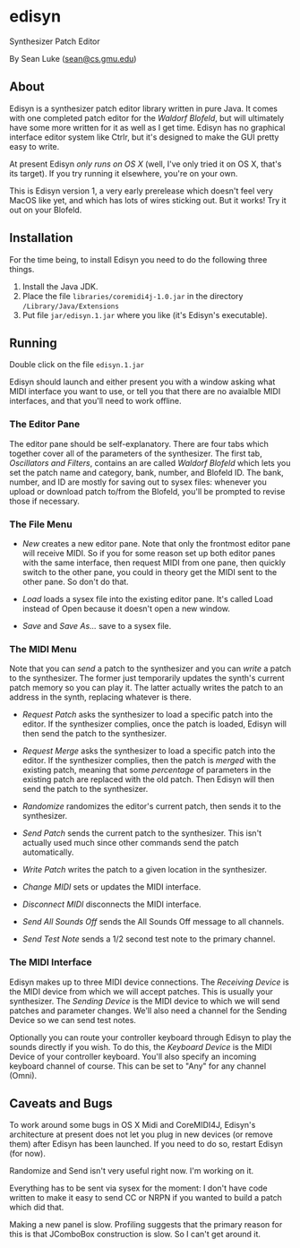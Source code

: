 # edisyn
Synthesizer Patch Editor

By Sean Luke (sean@cs.gmu.edu)


## About

Edisyn is a synthesizer patch editor library written in pure Java.  It comes with one completed patch editor
for the *Waldorf Blofeld*, but will ultimately have some more written for it as well as I get time.  Edisyn
has no graphical interface editor system like Ctrlr, but it's designed to make the GUI pretty easy to write.

At present Edisyn *only runs on OS X* (well, I've only tried it on OS X, that's its target).  If you try running
it elsewhere, you're on your own.

This is Edisyn version 1, a very early prerelease which doesn't feel very MacOS like yet, and which has lots of
wires sticking out.  But it works!  Try it out on your Blofeld.


## Installation

For the time being, to install Edisyn you need to do the following three things.

1. Install the Java JDK.
2. Place the file `libraries/coremidi4j-1.0.jar` in the directory `/Library/Java/Extensions`
3. Put file `jar/edisyn.1.jar` where you like (it's Edisyn's executable).


## Running

Double click on the file `edisyn.1.jar`

Edisyn should launch and either present you with a window asking what MIDI interface you want to use, or tell
you that there are no avaialble MIDI interfaces, and that you'll need to work offline.


### The Editor Pane

The editor pane should be self-explanatory.  There are four tabs which together cover all of the parameters of 
the synthesizer.  The first tab, *Oscillators and Filters*, contains an are called *Waldorf Blofeld* which
lets you set the patch name and category, bank, number, and Blofeld ID.   The bank, number, and ID are mostly
for saving out to sysex files: whenever you upload or download patch to/from the Blofeld, you'll be prompted
to revise those if necessary.

### The File Menu

* *New* creates a new editor pane.  Note that only the frontmost editor pane will receive MIDI.  So if you for
some reason set up both editor panes with the same interface, then request MIDI from one pane, then quickly
switch to the other pane, you could in theory get the MIDI sent to the other pane.  So don't do that.

* *Load* loads a sysex file into the existing editor pane.  It's called Load instead of Open because it 
doesn't open a new window.

* *Save* and *Save As...* save to a sysex file.


### The MIDI Menu

Note that you can *send* a patch to the synthesizer and you can *write* a patch to the synthesizer.  The former
just temporarily updates the synth's current patch memory so you can play it.  The latter actually writes the 
patch to an address in the synth, replacing whatever is there.

* *Request Patch* asks the synthesizer to load a specific patch into the editor.  If the synthesizer complies,
once the patch is loaded, Edisyn will then send the patch to the synthesizer.

* *Request Merge* asks the synthesizer to load a specific patch into the editor.  If the synthesizer complies,
then the patch is *merged* with the existing patch, meaning that some *percentage* of parameters in the existing
patch are replaced with the old patch.  Then Edisyn will then send the patch to the synthesizer.

* *Randomize* randomizes the editor's current patch, then sends it to the synthesizer.

* *Send Patch* sends the current patch to the synthesizer.  This isn't actually used much since other commands
send the patch automatically.

* *Write Patch* writes the patch to a given location in the synthesizer.

* *Change MIDI* sets or updates the MIDI interface.

* *Disconnect MIDI* disconnects the MIDI interface.

* *Send All Sounds Off* sends the All Sounds Off message to all channels.

* *Send Test Note* sends a 1/2 second test note to the primary channel.


### The MIDI Interface

Edisyn makes up to three MIDI device connections.  The *Receiving Device* is the MIDI device from which we will accept
patches.  This is usually your synthesizer.  The *Sending Device* is the MIDI device to which we will send 
patches and parameter changes.  We'll also need a channel for the Sending Device so we can send test notes.

Optionally you can route your controller keyboard through Edisyn to play the sounds directly if you wish.  To do this,
the *Keyboard Device* is the MIDI Device of your controller keyboard.  You'll also specify an incoming keyboard
channel of course.  This can be set to "Any" for any channel (Omni).


## Caveats and Bugs

To work around some bugs in OS X Midi and CoreMIDI4J, Edisyn's architecture at present does not let you
plug in new devices (or remove them) after Edisyn has been launched.  If you need to do so, restart Edisyn
(for now). 

Randomize and Send isn't very useful right now.  I'm working on it.

Everything has to be sent via sysex for the moment: I don't have code written to make it easy to send CC or NRPN
if you wanted to build a patch which did that.

Making a new panel is slow.  Profiling suggests that the primary reason for this is that JComboBox construction
is slow.  So I can't get around it.

